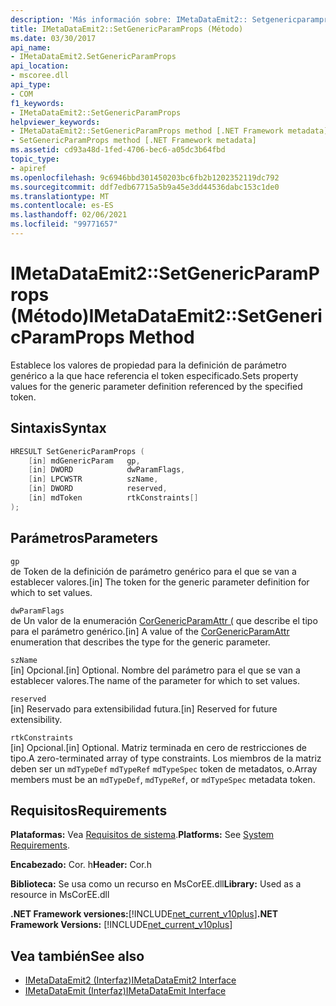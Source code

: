 ```yaml
---
description: 'Más información sobre: IMetaDataEmit2:: Setgenericparamprops ((método)'
title: IMetaDataEmit2::SetGenericParamProps (Método)
ms.date: 03/30/2017
api_name:
- IMetaDataEmit2.SetGenericParamProps
api_location:
- mscoree.dll
api_type:
- COM
f1_keywords:
- IMetaDataEmit2::SetGenericParamProps
helpviewer_keywords:
- IMetaDataEmit2::SetGenericParamProps method [.NET Framework metadata]
- SetGenericParamProps method [.NET Framework metadata]
ms.assetid: cd93a48d-1fed-4706-bec6-a05dc3b64fbd
topic_type:
- apiref
ms.openlocfilehash: 9c6946bbd301450203bc6fb2b1202352119dc792
ms.sourcegitcommit: ddf7edb67715a5b9a45e3dd44536dabc153c1de0
ms.translationtype: MT
ms.contentlocale: es-ES
ms.lasthandoff: 02/06/2021
ms.locfileid: "99771657"
---
```

# <a name="imetadataemit2setgenericparamprops-method"></a><span data-ttu-id="85c11-103">IMetaDataEmit2::SetGenericParamProps (Método)</span><span class="sxs-lookup"><span data-stu-id="85c11-103">IMetaDataEmit2::SetGenericParamProps Method</span></span>

<span data-ttu-id="85c11-104">Establece los valores de propiedad para la definición de parámetro genérico a la que hace referencia el token especificado.</span><span class="sxs-lookup"><span data-stu-id="85c11-104">Sets property values for the generic parameter definition referenced by the specified token.</span></span>  
  
## <a name="syntax"></a><span data-ttu-id="85c11-105">Sintaxis</span><span class="sxs-lookup"><span data-stu-id="85c11-105">Syntax</span></span>  
  
```cpp  
HRESULT SetGenericParamProps (  
    [in] mdGenericParam   gp,
    [in] DWORD            dwParamFlags,
    [in] LPCWSTR          szName,
    [in] DWORD            reserved,
    [in] mdToken          rtkConstraints[]  
);  
```  
  
## <a name="parameters"></a><span data-ttu-id="85c11-106">Parámetros</span><span class="sxs-lookup"><span data-stu-id="85c11-106">Parameters</span></span>  

 `gp`  
 <span data-ttu-id="85c11-107">de Token de la definición de parámetro genérico para el que se van a establecer valores.</span><span class="sxs-lookup"><span data-stu-id="85c11-107">[in] The token for the generic parameter definition for which to set values.</span></span>  
  
 `dwParamFlags`  
 <span data-ttu-id="85c11-108">de Un valor de la enumeración [CorGenericParamAttr (](corgenericparamattr-enumeration.md) que describe el tipo para el parámetro genérico.</span><span class="sxs-lookup"><span data-stu-id="85c11-108">[in] A value of the [CorGenericParamAttr](corgenericparamattr-enumeration.md) enumeration that describes the type for the generic parameter.</span></span>  
  
 `szName`  
 <span data-ttu-id="85c11-109">[in] Opcional.</span><span class="sxs-lookup"><span data-stu-id="85c11-109">[in] Optional.</span></span> <span data-ttu-id="85c11-110">Nombre del parámetro para el que se van a establecer valores.</span><span class="sxs-lookup"><span data-stu-id="85c11-110">The name of the parameter for which to set values.</span></span>  
  
 `reserved`  
 <span data-ttu-id="85c11-111">[in] Reservado para extensibilidad futura.</span><span class="sxs-lookup"><span data-stu-id="85c11-111">[in] Reserved for future extensibility.</span></span>  
  
 `rtkConstraints`  
 <span data-ttu-id="85c11-112">[in] Opcional.</span><span class="sxs-lookup"><span data-stu-id="85c11-112">[in] Optional.</span></span> <span data-ttu-id="85c11-113">Matriz terminada en cero de restricciones de tipo.</span><span class="sxs-lookup"><span data-stu-id="85c11-113">A zero-terminated array of type constraints.</span></span> <span data-ttu-id="85c11-114">Los miembros de la matriz deben ser un `mdTypeDef` `mdTypeRef` `mdTypeSpec` token de metadatos, o.</span><span class="sxs-lookup"><span data-stu-id="85c11-114">Array members must be an `mdTypeDef`, `mdTypeRef`, or `mdTypeSpec` metadata token.</span></span>  
  
## <a name="requirements"></a><span data-ttu-id="85c11-115">Requisitos</span><span class="sxs-lookup"><span data-stu-id="85c11-115">Requirements</span></span>  

 <span data-ttu-id="85c11-116">**Plataformas:** Vea [Requisitos de sistema](../../get-started/system-requirements.md).</span><span class="sxs-lookup"><span data-stu-id="85c11-116">**Platforms:** See [System Requirements](../../get-started/system-requirements.md).</span></span>  
  
 <span data-ttu-id="85c11-117">**Encabezado:** Cor. h</span><span class="sxs-lookup"><span data-stu-id="85c11-117">**Header:** Cor.h</span></span>  
  
 <span data-ttu-id="85c11-118">**Biblioteca:** Se usa como un recurso en MsCorEE.dll</span><span class="sxs-lookup"><span data-stu-id="85c11-118">**Library:** Used as a resource in MsCorEE.dll</span></span>  
  
 <span data-ttu-id="85c11-119">**.NET Framework versiones:**[!INCLUDE[net_current_v10plus](../../../../includes/net-current-v10plus-md.md)]</span><span class="sxs-lookup"><span data-stu-id="85c11-119">**.NET Framework Versions:** [!INCLUDE[net_current_v10plus](../../../../includes/net-current-v10plus-md.md)]</span></span>  
  
## <a name="see-also"></a><span data-ttu-id="85c11-120">Vea también</span><span class="sxs-lookup"><span data-stu-id="85c11-120">See also</span></span>

- [<span data-ttu-id="85c11-121">IMetaDataEmit2 (Interfaz)</span><span class="sxs-lookup"><span data-stu-id="85c11-121">IMetaDataEmit2 Interface</span></span>](imetadataemit2-interface.md)
- [<span data-ttu-id="85c11-122">IMetaDataEmit (Interfaz)</span><span class="sxs-lookup"><span data-stu-id="85c11-122">IMetaDataEmit Interface</span></span>](imetadataemit-interface.md)
